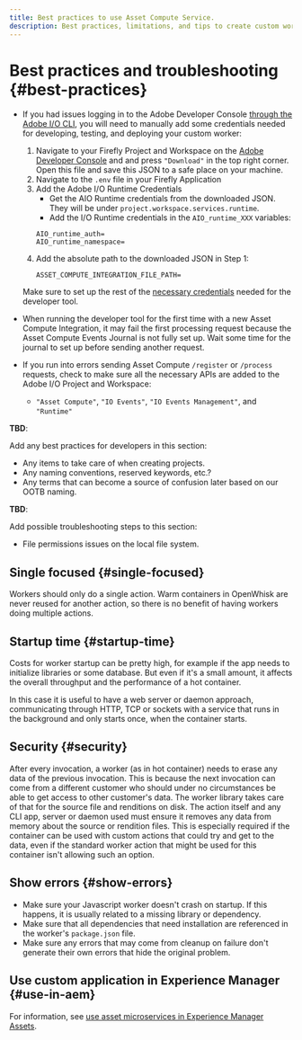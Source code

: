 ```yaml
---
title: Best practices to use Asset Compute Service.
description: Best practices, limitations, and tips to create custom workers using Asset Compute Service.
---
```


# Best practices and troubleshooting {#best-practices}

* If you had issues logging in to the Adobe Developer Console [through the Adobe I/O CLI](https://github.com/AdobeDocs/project-firefly/blob/master/getting_started/first_app.md#3-signing-in-from-cli), you will need to manually add some credentials needed for developing, testing, and deploying your custom worker:
    1. Navigate to your Firefly Project and Workspace on the [Adobe Developer Console](https://console.adobe.io/) and and press `"Download"` in the top right corner. Open this file and save this JSON to a safe place on your machine.
    2. Navigate to the `.env` file in your Firefly Application
    3. Add the Adobe I/O Runtime Credentials
        - Get the AIO Runtime credentials from the downloaded JSON. They will be under `project.workspace.services.runtime`.
        - Add the I/O Runtime credentials in the `AIO_runtime_XXX` variables:
        ```
        AIO_runtime_auth=
        AIO_runtime_namespace=
        ```
    4. Add the absolute path to the downloaded JSON in Step 1:
        ```
        ASSET_COMPUTE_INTEGRATION_FILE_PATH=
        ```
    Make sure to set up the rest of the [necessary credentials](.develop-custom-worker.md#developer-tool-credentials) needed for the developer tool.
    
* When running the developer tool for the first time with a new Asset Compute Integration, it may fail the first processing request because the Asset Compute Events Journal is not fully set up. Wait some time for the journal to set up before sending another request.
* If you run into errors sending Asset Compute `/register` or `/process` requests, check to make sure all the necessary APIs are added to the Adobe I/O Project and Workspace:
    -  `"Asset Compute"`, `"IO Events"`, `"IO Events Management"`, and `"Runtime"`

**TBD**:

Add any best practices for developers in this section:

* Any items to take care of when creating projects.
* Any naming conventions, reserved keywords, etc.?
* Any terms that can become a source of confusion later based on our OOTB naming.

**TBD**:

Add possible troubleshooting steps to this section:

* File permissions issues on the local file system.


## Single focused {#single-focused}

Workers should only do a single action. Warm containers in OpenWhisk are never reused for another action, so there is no benefit of having workers doing multiple actions. 

## Startup time {#startup-time}

Costs for worker startup can be pretty high, for example if the app needs to initialize libraries or some database. But even if it's a small amount, it affects the overall throughput and the performance of a hot container.

In this case it is useful to have a web server or daemon approach, communicating through HTTP, TCP or sockets with a service that runs in the background and only starts once, when the container starts.

## Security {#security}

After every invocation, a worker (as in hot container) needs to erase any data of the previous invocation. This is because the next invocation can come from a different customer who should under no circumstances be able to get access to other customer's data. The worker library takes care of that for the source file and renditions on disk. The action itself and any CLI app, server or daemon used must ensure it removes any data from memory about the source or rendition files. This is especially required if the container can be used with custom actions that could try and get to the data, even if the standard worker action that might be used for this container isn't allowing such an option.

## Show errors {#show-errors}

- Make sure your Javascript worker doesn't crash on startup. If this happens, it is usually related to a missing library or dependency.
- Make sure that all dependencies that need installation are referenced in the worker's `package.json` file.
- Make sure any errors that may come from cleanup on failure don't generate their own errors that hide the original problem.

## Use custom application in Experience Manager {#use-in-aem}

For information, see [use asset microservices in Experience Manager Assets](https://docs.adobe.com/content/help/en/experience-manager-cloud-service/assets/asset-microservices-overview.html).
